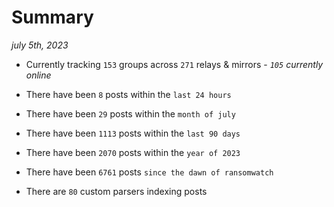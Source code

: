 
# Summary
_july 5th, 2023_

- Currently tracking `153` groups across `271` relays & mirrors - _`105` currently online_

- There have been `8` posts within the `last 24 hours`

- There have been `29` posts within the `month of july`

- There have been `1113` posts within the `last 90 days`

- There have been `2070` posts within the `year of 2023`

- There have been `6761` posts `since the dawn of ransomwatch`

- There are `80` custom parsers indexing posts
